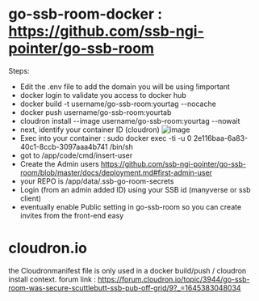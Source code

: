 # go-ssb-room-docker : https://github.com/ssb-ngi-pointer/go-ssb-room

Steps: 
- Edit the .env file to add the domain you will be using !important
- docker login to validate you access to docker hub
- docker build -t username/go-ssb-room:yourtag --nocache
- docker push username/go-ssb-room:yourtab
- cloudron install --image username/go-ssb-room:yourtag --nowait
- next, identify your container ID (cloudron)
![image](https://user-images.githubusercontent.com/12155003/154856823-5625bae9-43c5-42c1-8c37-a329f2ce34f0.png)
- Exec into your container : sudo docker exec -ti -u 0 2e116baa-6a83-40c1-8ccb-3097aaa4b741 /bin/sh 
- got to /app/code/cmd/insert-user
- Create the Admin users https://github.com/ssb-ngi-pointer/go-ssb-room/blob/master/docs/deployment.md#first-admin-user
- your REPO is /app/data/.ssb-go-room-secrets
- Login (from an admin added ID) using your SSB id (manyverse or ssb client)
- eventually enable Public setting in go-ssb-room so you can create invites from the front-end easy

# cloudron.io
the Cloudronmanifest file is only used in a docker build/push / cloudron install context. 
forum link : https://forum.cloudron.io/topic/3944/go-ssb-room-was-secure-scuttlebutt-ssb-pub-off-grid/9?_=1645383048034
